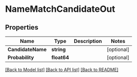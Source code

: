 # NameMatchCandidateOut

## Properties
Name | Type | Description | Notes
------------ | ------------- | ------------- | -------------
**CandidateName** | **string** |  | [optional] 
**Probability** | **float64** |  | [optional] 

[[Back to Model list]](../README.md#documentation-for-models) [[Back to API list]](../README.md#documentation-for-api-endpoints) [[Back to README]](../README.md)


